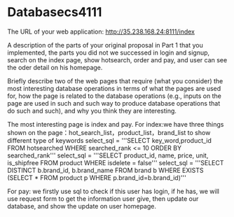 # Databasecs4111


The URL of your web application: http://35.238.168.24:8111/index 

A description of the parts of your original proposal in Part 1 that you implemented, the parts you did not 
we successed in login and signup, search on the index page, show hotsearch, order and pay, and user can see the oder detail on his homepage.

Briefly describe two of the web pages that require (what you consider) 
the most interesting database operations in terms of what the pages are used for, 
how the page is related to the database operations (e.g., inputs on the page are used in such and such way to produce database operations that do such and such), 
and why you think they are interesting.

The most interesting page is index and pay.
For index:we have three things shown on the page：hot_search_list，product_list，brand_list to show different type of keywords
select_sql = '''SELECT key_word,product_id FROM hotsearched WHERE searched_rank <= 10 ORDER BY searched_rank'''
select_sql = '''SELECT product_id, name, price, unit, is_shipfree FROM product WHERE isdelete = false'''
select_sql = '''SELECT DISTINCT b.brand_id, b.brand_name FROM brand b  WHERE EXISTS (SELECT * FROM product p WHERE p.brand_id=b.brand_id)'''
 
For pay: we firstly use sql to check if this user has login, if he has, we will use request form to get the information user give, 
then update our database,  and show the update on user homepage.
